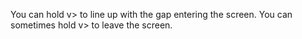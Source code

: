 You can hold v> to line up with the gap entering the screen.
You can sometimes hold v> to leave the screen.
